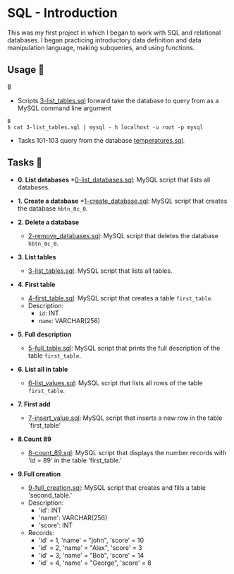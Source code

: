 # SQL - Introduction

This was my first project in which I began to work with SQL and relational
databases. I began practicing introductory data definition and data
manipulation language, making subqueries, and using functions.

## Usage :dolphin:
B

* Scripts [3-list_tables.sql](./3-list_tables) forward take the database to query from as a MySQL command line argument
```
B
$ cat 3-list_tables.sql | mysql - h localhost -u root -p mysql
```
* Tasks 101-103 query from the database [temperatures.sql](./temperatures.sql).

## Tasks :fax:

* **0. List databases**
  *[0-list_databases.sql](./0-list_databases.sql): MySQL script that lists all databases.

* **1. Create a database**
  *[1-create_database.sql](./1-create_database.sql): MySQL script that creates the database
  `hbtn_0c_0`.
* **2. Delete a database**
  * [2-remove_databases.sql](./2-remove_databases.sql): MySQL script that deletes the database
  `hbtn_0c_0`.

* **3. List tables**
  * [3-list_tables.sql](./3-list_tables.sql): MySQL script that lists all tables.

* **4. First table**
  * [4-first_table.sql](./4-first_table.sql): MySQL script that creates a table `first_table`.
  * Description:
    * `id`: INT
    * `name`: VARCHAR(256)

* **5. Full description**
  * [5-full_table.sql](./5-full_table.sql): MySQL script that prints the full description of the
  table `first_table`.

* **6. List all in table**
  * [6-list_values.sql](./6-list_values.sql): MySQL script that lists all rows of the table
  `first_table`.

* **7. First add**
  * [7-insert_value.sql](./7-insert_value.sql): MySQL script that inserts a new row in the table
  `first_table'

* **8.Count 89**
  * [8-count_89.sql](./8-count_89.sql): MySQL script that displays the number records with 'id = 89' in the table 'first_table.'

* **9.Full creation** 
  * [9-full_creation.sql](./9-full_creation.sql): MySQL script that creates and fills a table 'second_table.'
  * Description:
    * 'id': INT
    * 'name': VARCHAR(256)
    * 'score': INT
  * Records:
    * 'id' = 1, 'name' = "john", 'score' = 10
    * 'id' = 2, 'name' = "Alex", 'score' = 3
    * 'id' = 3, 'name' = "Bob", 'score' = 14
    * 'id' = 4, 'name' = "George", 'score' = 8




